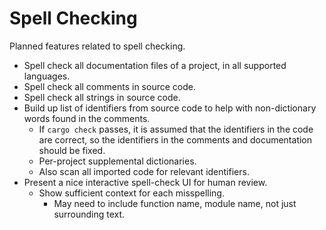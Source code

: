 # Spell Checking

Planned features related to spell checking.


* Spell check all documentation files of a project, in all supported languages.
* Spell check all comments in source code.
* Spell check all strings in source code.
* Build up list of identifiers from source code to help with non-dictionary words found in the comments.
    * If `cargo check` passes, it is assumed that the identifiers in the code are correct, so the identifiers in the comments and documentation should be fixed.
    * Per-project supplemental dictionaries.
    * Also scan all imported code for relevant identifiers.
* Present a nice interactive spell-check UI for human review.
    * Show sufficient context for each misspelling.
        * May need to include function name, module name, not just surrounding text.
